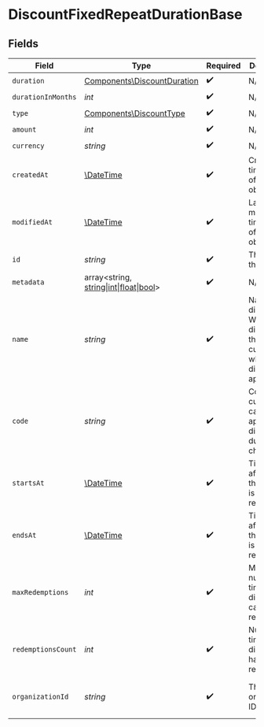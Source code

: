 # DiscountFixedRepeatDurationBase


## Fields

| Field                                                                                                      | Type                                                                                                       | Required                                                                                                   | Description                                                                                                | Example                                                                                                    |
| ---------------------------------------------------------------------------------------------------------- | ---------------------------------------------------------------------------------------------------------- | ---------------------------------------------------------------------------------------------------------- | ---------------------------------------------------------------------------------------------------------- | ---------------------------------------------------------------------------------------------------------- |
| `duration`                                                                                                 | [Components\DiscountDuration](../../Models/Components/DiscountDuration.md)                                 | :heavy_check_mark:                                                                                         | N/A                                                                                                        |                                                                                                            |
| `durationInMonths`                                                                                         | *int*                                                                                                      | :heavy_check_mark:                                                                                         | N/A                                                                                                        |                                                                                                            |
| `type`                                                                                                     | [Components\DiscountType](../../Models/Components/DiscountType.md)                                         | :heavy_check_mark:                                                                                         | N/A                                                                                                        |                                                                                                            |
| `amount`                                                                                                   | *int*                                                                                                      | :heavy_check_mark:                                                                                         | N/A                                                                                                        |                                                                                                            |
| `currency`                                                                                                 | *string*                                                                                                   | :heavy_check_mark:                                                                                         | N/A                                                                                                        |                                                                                                            |
| `createdAt`                                                                                                | [\DateTime](https://www.php.net/manual/en/class.datetime.php)                                              | :heavy_check_mark:                                                                                         | Creation timestamp of the object.                                                                          |                                                                                                            |
| `modifiedAt`                                                                                               | [\DateTime](https://www.php.net/manual/en/class.datetime.php)                                              | :heavy_check_mark:                                                                                         | Last modification timestamp of the object.                                                                 |                                                                                                            |
| `id`                                                                                                       | *string*                                                                                                   | :heavy_check_mark:                                                                                         | The ID of the object.                                                                                      |                                                                                                            |
| `metadata`                                                                                                 | array<string, [string\|int\|float\|bool](../../Models/Components/DiscountFixedRepeatDurationBaseMetadata.md)> | :heavy_check_mark:                                                                                         | N/A                                                                                                        |                                                                                                            |
| `name`                                                                                                     | *string*                                                                                                   | :heavy_check_mark:                                                                                         | Name of the discount. Will be displayed to the customer when the discount is applied.                      |                                                                                                            |
| `code`                                                                                                     | *string*                                                                                                   | :heavy_check_mark:                                                                                         | Code customers can use to apply the discount during checkout.                                              |                                                                                                            |
| `startsAt`                                                                                                 | [\DateTime](https://www.php.net/manual/en/class.datetime.php)                                              | :heavy_check_mark:                                                                                         | Timestamp after which the discount is redeemable.                                                          |                                                                                                            |
| `endsAt`                                                                                                   | [\DateTime](https://www.php.net/manual/en/class.datetime.php)                                              | :heavy_check_mark:                                                                                         | Timestamp after which the discount is no longer redeemable.                                                |                                                                                                            |
| `maxRedemptions`                                                                                           | *int*                                                                                                      | :heavy_check_mark:                                                                                         | Maximum number of times the discount can be redeemed.                                                      |                                                                                                            |
| `redemptionsCount`                                                                                         | *int*                                                                                                      | :heavy_check_mark:                                                                                         | Number of times the discount has been redeemed.                                                            |                                                                                                            |
| `organizationId`                                                                                           | *string*                                                                                                   | :heavy_check_mark:                                                                                         | The organization ID.                                                                                       | 1dbfc517-0bbf-4301-9ba8-555ca42b9737                                                                       |